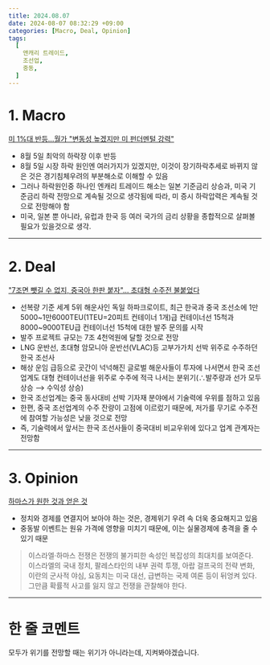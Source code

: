 ```yaml
---
title: 2024.08.07
date: 2024-08-07 08:32:29 +09:00
categories: [Macro, Deal, Opinion]
tags:
  [
    앤캐리 트레이드,
    조선업,
    중동,
  ]
---
```


# 1. Macro

[미 1%대 반등...월가 "변동성 높겠지만 미 펀더멘털 강력"](https://www.mk.co.kr/news/stock/11086687)

- 8월 5일 최악의 하락장 이후 반등
- 8월 5일 시장 하락 원인엔 여러가지가 있겠지만, 이것이 장기하락추세로 바뀌지 않은 것은 경기침체우려의 부분해소로 이해할 수 있음
- 그러나 하락원인중 하나인 엔캐리 트레이드 해소는 일본 기준금리 상승과, 미국 기준금리 하락 전망으로 계속될 것으로 생각됨에 따라, 미 증시 하락압력은 계속될 것으로 전망해야 함
- 미국, 일본 뿐 아니라, 유럽과 한국 등 여러 국가의 금리 상황을 종합적으로 살펴볼 필요가 있을것으로 생각.

---



# 2. Deal

["7조면 뺏길 수 없지, 중국아 한판 붙자"... 초대형 수주전 불붙었다](https://www.mk.co.kr/news/business/11086714)

- 선복량 기준 세계 5위 해운사인 독일 하파크로이트, 최근 한국과 중국 조선소에 1만5000~1만6000TEU(1TEU=20피트 컨테이너 1개)급 컨테이너선 15척과 8000~9000TEU급 컨테이너선 15척에 대한 발주 문의를 시작
- 발주 프로젝트 규모는 7조 4천억원에 달할 것으로 전망
- LNG 운반선, 초대형 암모니아 운반선(VLAC)등 고부가가치 선박 위주로 수주하던 한국 조선사
- 해상 운임 급등으로 곳간이 넉넉해진 글로벌 해운사들이 투자에 나서면서 한국 조선업계도 대형 컨테이너선을 위주로 수주에 적극 나서는 분위기(∴발주량과 선가 모두 상승 ⟶ 수익성 상승)
- 한국 조선업계는 중국 동사대비 선박 기자재 분야에서 기술력에 우위를 점하고 있음
- 한편, 중국 조선업계의 수주 잔량이 고점에 이르렀기 때문에, 저가를 무기로 수주전에 참여할 가능성은 낮을 것으로 전망
- 즉, 기술력에서 앞서는 한국 조선사들이 중국대비 비교우위에 있다고 업계 관계자는 전망함


---


# 3. Opinion

[하마스가 원한 것과 얻은 것](https://www.mk.co.kr/news/contributors/11086496)

- 정치와 경제를 연결지어 보아야 하는 것은, 경제위기 우려 속 더욱 중요해지고 있음
- 중동발 이벤트는 원유 가격에 영향을 미치기 때문에, 이는 실물경제에 충격을 줄 수 있기 때문


> 이스라엘·하마스 전쟁은 전쟁의 불가피한 속성인 복잡성의 최대치를 보여준다. 이스라엘의 국내 정치, 팔레스타인의 내부 권력 투쟁, 아랍 걸프국의 전략 변화, 이란의 군사적 야심, 요동치는 미국 대선, 급변하는 국제 여론 등이 뒤엉켜 있다. 그만큼 확률적 사고를 잃지 않고 전쟁을 관찰해야 한다.

---

# 한 줄 코멘트
모두가 위기를 전망할 때는 위기가 아니라는데, 지켜봐야겠습니다.

